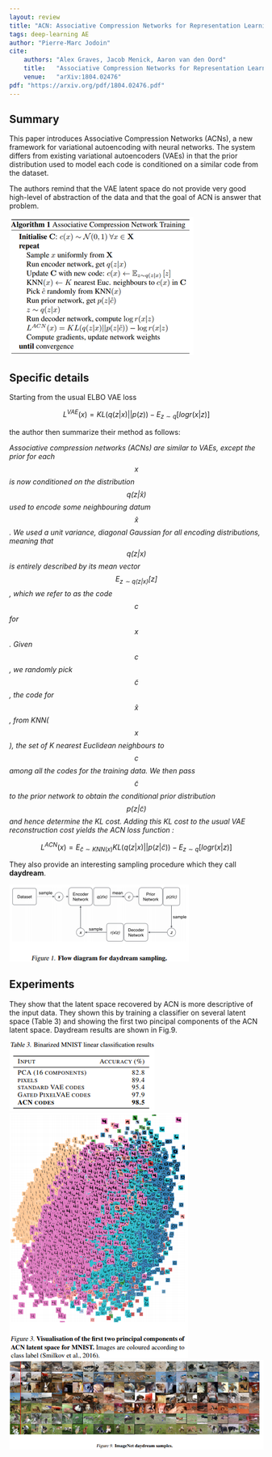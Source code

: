 ```yaml
---
layout: review
title: "ACN: Associative Compression Networks for Representation Learning"
tags: deep-learning AE
author: "Pierre-Marc Jodoin"
cite:
    authors: "Alex Graves, Jacob Menick, Aaron van den Oord"
    title:   "Associative Compression Networks for Representation Learning"
    venue:   "arXiv:1804.02476"
pdf: "https://arxiv.org/pdf/1804.02476.pdf"
---
```




## Summary

This paper introduces Associative Compression Networks (ACNs), a new framework for variational
autoencoding with neural networks. The system differs from existing variational autoencoders
(VAEs) in that the prior distribution used to model each code is conditioned on a similar
code from the dataset.

The authors remind that the VAE latent space  do not provide very good high-level of abstraction of the data and that the goal of ACN is answer that problem. 

![](/deep-learning/images/ACN/sc01.png)


## Specific details 

 Starting from the usual ELBO VAE loss 

 $$ L^{VAE}(x) = KL(q(z|x)||p(z)) - E_{z\sim q}[log r(x|z)]$$

the author then summarize their method as follows:


*Associative compression networks (ACNs) are similar to
VAEs, except the prior for each $$x$$ is now conditioned on
the distribution $$q(z|\hat{x})$$ used to encode some neighbouring
datum $$\hat{x}$$. We used a unit variance, diagonal Gaussian for
all encoding distributions, meaning that $$q(z|x)$$ is entirely
described by its mean vector $$E_{z\sim q(z|x)}[z]$$, which we refer
to as the code $$c$$ for $$x$$. Given $$c$$, we randomly pick $$\tilde{c}$$, the
code for $$\hat{x}$$, from KNN($$x$$), the set of K nearest Euclidean
neighbours to $$c$$ among all the codes for the training data.
We then pass $$\tilde{c}$$ to the prior network to obtain the conditional
prior distribution $$p(z|\tilde{c})$$ and hence determine the KL cost.
Adding this KL cost to the usual VAE reconstruction cost
yields the ACN loss function :*

$$ L^{ACN}(x) = E_{\tilde{c}\sim KNN(x)}KL(q(z|x)||p(z|\hat{c})) - E_{z\sim q}[log r(x|z)]$$


They also provide an interesting sampling procedure which they call **daydream**.

![](/deep-learning/images/ACN/sc04.png)


## Experiments

They show that the latent space recovered by ACN is more descriptive of the input data.  They shown this by training a classifier on several latent space (Table 3) and showing the first two pincipal components of the ACN latent space.  Daydream results are shown in Fig.9.


![](/deep-learning/images/ACN/sc02.png)
![](/deep-learning/images/ACN/sc03.png)
![](/deep-learning/images/ACN/sc05.png)
